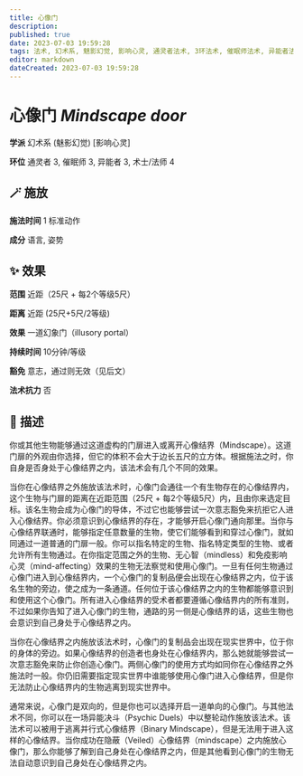 ```yaml
---
title: 心像门
description: 
published: true
date: 2023-07-03 19:59:28
tags: 法术, 幻术系, 魅影幻觉, 影响心灵, 通灵者法术, 3环法术, 催眠师法术, 异能者法术, 术士/法师法术, 4环法术
editor: markdown
dateCreated: 2023-07-03 19:59:28
---
```


# **心像门** *Mindscape door*

**学派** 幻术系 (魅影幻觉) \[影响心灵\] 

**环位** 通灵者 3, 催眠师 3, 异能者 3, 术士/法师 4

## 🪄 施放

**施法时间** 1 标准动作

**成分** 语言, 姿势

## ✨ 效果  

**范围** 近距（25尺 + 每2个等级5尺）

**距离** 近距 (25尺+5尺/2等级) 

**效果** 一道幻象门（illusory portal） 

**持续时间** 10分钟/等级 

**豁免** 意志，通过则无效（见后文）

**法术抗力** 否

## 📖 描述

你或其他生物能够通过这道虚构的门扉进入或离开心像结界（Mindscape）。这道门扉的外观由你选择，但它的体积不会大于边长五尺的立方体。根据施法之时，你自身是否身处于心像结界之内，该法术会有几个不同的效果。

当你在心像结界之外施放该法术时，心像门会通往一个有生物存在的心像结界内，这个生物与门扉的距离在近距范围（25尺 + 每2个等级5尺）内，且由你来选定目标。该名生物会成为心像门的导体，不过它也能够尝试一次意志豁免来抗拒它人进入心像结界。你必须意识到心像结界的存在，才能够开启心像门通向那里。当你与心像结界联通时，能够指定任意数量的生物，使它们能够看到和穿过心像门，就如同通过一道普通的门扉一般。你可以指名特定的生物、指名特定类型的生物、或者允许所有生物通过。在你指定范围之外的生物、无心智（mindless）和免疫影响心灵（mind-affecting）效果的生物无法察觉和使用心像门。一旦有任何生物通过心像门进入到心像结界内，一个心像门的复制品便会出现在心像结界之内，位于该名生物的旁边，使之成为一条通道。任何位于该心像结界之内的生物都能够意识到和使用这个心像门。所有进入心像结界的受术者都要遵循心像结界内的所有准则，不过如果你告知了进入心像门的生物，通路的另一侧是心像结界的话，这些生物也会意识到自己身处于心像结界之内。

当你在心像结界之内施放该法术时，心像门的复制品会出现在现实世界中，位于你的身体的旁边。如果心像结界的创造者也身处在心像结界内，那么她就能够尝试一次意志豁免来防止你创造心像门。两侧心像门的使用方式均如同你在心像结界之外施法时一般。你仍旧需要指定现实世界中谁能够使用心像门进入心像结界，但是你无法防止心像结界内的生物逃离到现实世界中。

通常来说，心像门是双向的，但是你也可以选择开启一道单向的心像门。与其他法术不同，你可以在一场异能决斗（Psychic Duels）中以整轮动作施放该法术。该法术可以被用于逃离并行式心像结界（Binary Mindscape），但是无法用于进入这样的心像结界。当你成功在隐蔽（Veiled）心像结界（mindscape）之内施放心像门，那么你能够了解到自己身处在心像结界之内，但是其他看到心像门的生物无法自动意识到自己身处在心像结界之内。
    